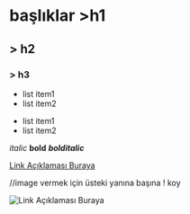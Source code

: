 # başlıklar >h1
## > h2
### > h3

- list item1
- list item2

* list item1
* list item2

*italic*
**bold**
***bolditalic***

[Link Açıklaması Buraya](www.google.com)

//image vermek için üsteki yanına başına ! koy

![Link Açıklaması Buraya](https://picsum.photos/200/300)

